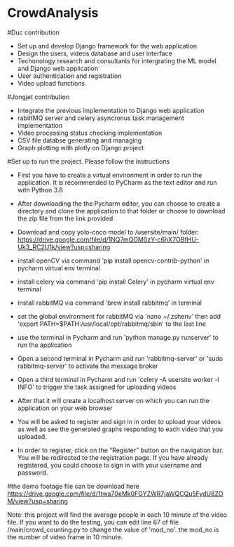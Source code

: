 # CrowdAnalysis
#Duc contribution
- Set up and develop Django framework for the web application
- Design the users, videos database and user interface
- Techonology research and consultants for intergrating the ML model and Django web application
- User authentication and registration
- Video upload functions 

#Jongjet contribution
- Integrate the previous implementation to Django web application
- rabittMQ server and celery asyncronus task management implementation
- Video processing status checking implementation
- CSV file databse generating and managing
- Graph plotting with plotly on Django project

#Set up to run the project. Please follow the instructions

- First you have to create a virtual environment in order to run the application. It is recommended to PyCharm as the text editor and run with Python 3.8
- After downloading the the Pycharm editor, you can choose to create a directory and clone the application to that folder or choose to download the zip file from the link provided
- Download and copy yolo-coco model to /usersite/main/ folder: https://drive.google.com/file/d/1NQ7mQOM0zY-c6hX7OBfHU-Uk3_RC2U1k/view?usp=sharing
- install openCV via command 'pip install opencv-contrib-python' in pycharm virtual env terminal
- install celery via command 'pip install Celery' in pycharm virtual env terminal
- install rabbitMQ via command 'brew install rabbitmq' in terminal
- set the global environment for rabbitMQ via 'nano ~/.zshenv' then add 'export PATH=$PATH:/usr/local/opt/rabbitmq/sbin' to the last line

- use the terminal in Pycharm and run 'python manage.py runserver' to run the application
- Open a second terminal in Pycharm and run 'rabbitmq-server' or 'sudo rabbitmq-server' to activate the message broker
- Open a third terminal in Pycharm and run 'celery -A usersite worker -l INFO' to trigger the task assigned for uploading videos
- After that it will create a localhost server on which you can run the application on your web browser
- You will be asked to register and sign in  in order to upload your videos as well as see the generated graphs responding to each video that you uploaded. 
- In order to register, click on the “Register” button on the navigation bar. You will be redirected to the registration page. If you have already registered, you could choose to sign in with your username and password.

#the demo footage file can be download here
https://drive.google.com/file/d/1twa70eMk0FGYZWR7jaWQCQu5FydU8ZOM/view?usp=sharing

Note: this project will find the average people in each 10 minute of the video file. If you want to do the testing, you can edit line 67 of file /main/crowd_counting.py to change the value of 'mod_no'. the mod_no is the number of video frame in 10 minute. 
